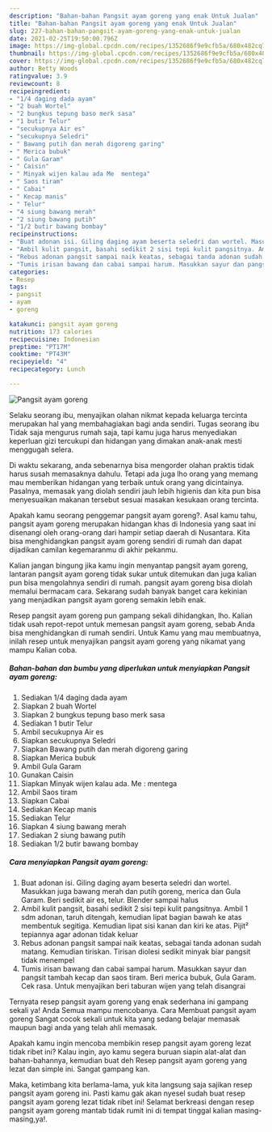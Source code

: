 ```yaml
---
description: "Bahan-bahan Pangsit ayam goreng yang enak Untuk Jualan"
title: "Bahan-bahan Pangsit ayam goreng yang enak Untuk Jualan"
slug: 227-bahan-bahan-pangsit-ayam-goreng-yang-enak-untuk-jualan
date: 2021-02-25T19:50:00.796Z
image: https://img-global.cpcdn.com/recipes/1352686f9e9cfb5a/680x482cq70/pangsit-ayam-goreng-foto-resep-utama.jpg
thumbnail: https://img-global.cpcdn.com/recipes/1352686f9e9cfb5a/680x482cq70/pangsit-ayam-goreng-foto-resep-utama.jpg
cover: https://img-global.cpcdn.com/recipes/1352686f9e9cfb5a/680x482cq70/pangsit-ayam-goreng-foto-resep-utama.jpg
author: Betty Woods
ratingvalue: 3.9
reviewcount: 8
recipeingredient:
- "1/4 daging dada ayam"
- "2 buah Wortel"
- "2 bungkus tepung baso merk sasa"
- "1 butir Telur"
- "secukupnya Air es"
- "secukupnya Seledri"
- " Bawang putih dan merah digoreng garing"
- " Merica bubuk"
- " Gula Garam"
- " Caisin"
- " Minyak wijen kalau ada Me  mentega"
- " Saos tiram"
- " Cabai"
- " Kecap manis"
- " Telur"
- "4 siung bawang merah"
- "2 siung bawang putih"
- "1/2 butir bawang bombay"
recipeinstructions:
- "Buat adonan isi. Giling daging ayam beserta seledri dan wortel. Masukkan juga bawang merah dan putih goreng, merica dan Gula Garam. Beri sedikit air es, telur. Blender sampai halus"
- "Ambil kulit pangsit, basahi sedikit 2 sisi tepi kulit pangsitnya. Ambil 1 sdm adonan, taruh ditengah, kemudian lipat bagian bawah ke atas membentuk segitiga. Kemudian lipat sisi kanan dan kiri ke atas. Pijit² tepiannya agar adonan tidak keluar"
- "Rebus adonan pangsit sampai naik keatas, sebagai tanda adonan sudah matang. Kemudian tiriskan. Tirisan diolesi sedikit minyak biar pangsit tidak menempel"
- "Tumis irisan bawang dan cabai sampai harum. Masukkan sayur dan pangsit tambah kecap dan saos tiram. Beri merica bubuk, Gula Garam. Cek rasa. Untuk menyajikan beri taburan wijen yang telah disangrai"
categories:
- Resep
tags:
- pangsit
- ayam
- goreng

katakunci: pangsit ayam goreng 
nutrition: 173 calories
recipecuisine: Indonesian
preptime: "PT17M"
cooktime: "PT43M"
recipeyield: "4"
recipecategory: Lunch

---
```



![Pangsit ayam goreng](https://img-global.cpcdn.com/recipes/1352686f9e9cfb5a/680x482cq70/pangsit-ayam-goreng-foto-resep-utama.jpg)

Selaku seorang ibu, menyajikan olahan nikmat kepada keluarga tercinta merupakan hal yang membahagiakan bagi anda sendiri. Tugas seorang ibu Tidak saja mengurus rumah saja, tapi kamu juga harus menyediakan keperluan gizi tercukupi dan hidangan yang dimakan anak-anak mesti menggugah selera.

Di waktu  sekarang, anda sebenarnya bisa mengorder olahan praktis tidak harus susah memasaknya dahulu. Tetapi ada juga lho orang yang memang mau memberikan hidangan yang terbaik untuk orang yang dicintainya. Pasalnya, memasak yang diolah sendiri jauh lebih higienis dan kita pun bisa menyesuaikan makanan tersebut sesuai masakan kesukaan orang tercinta. 



Apakah kamu seorang penggemar pangsit ayam goreng?. Asal kamu tahu, pangsit ayam goreng merupakan hidangan khas di Indonesia yang saat ini disenangi oleh orang-orang dari hampir setiap daerah di Nusantara. Kita bisa menghidangkan pangsit ayam goreng sendiri di rumah dan dapat dijadikan camilan kegemaranmu di akhir pekanmu.

Kalian jangan bingung jika kamu ingin menyantap pangsit ayam goreng, lantaran pangsit ayam goreng tidak sukar untuk ditemukan dan juga kalian pun bisa mengolahnya sendiri di rumah. pangsit ayam goreng bisa diolah memalui bermacam cara. Sekarang sudah banyak banget cara kekinian yang menjadikan pangsit ayam goreng semakin lebih enak.

Resep pangsit ayam goreng pun gampang sekali dihidangkan, lho. Kalian tidak usah repot-repot untuk memesan pangsit ayam goreng, sebab Anda bisa menghidangkan di rumah sendiri. Untuk Kamu yang mau membuatnya, inilah resep untuk menyajikan pangsit ayam goreng yang nikamat yang mampu Kalian coba.

<!--inarticleads1-->

##### Bahan-bahan dan bumbu yang diperlukan untuk menyiapkan Pangsit ayam goreng:

1. Sediakan 1/4 daging dada ayam
1. Siapkan 2 buah Wortel
1. Siapkan 2 bungkus tepung baso merk sasa
1. Sediakan 1 butir Telur
1. Ambil secukupnya Air es
1. Siapkan secukupnya Seledri
1. Siapkan  Bawang putih dan merah digoreng garing
1. Siapkan  Merica bubuk
1. Ambil  Gula Garam
1. Gunakan  Caisin
1. Siapkan  Minyak wijen kalau ada. Me : mentega
1. Ambil  Saos tiram
1. Siapkan  Cabai
1. Sediakan  Kecap manis
1. Sediakan  Telur
1. Siapkan 4 siung bawang merah
1. Sediakan 2 siung bawang putih
1. Sediakan 1/2 butir bawang bombay




<!--inarticleads2-->

##### Cara menyiapkan Pangsit ayam goreng:

1. Buat adonan isi. Giling daging ayam beserta seledri dan wortel. Masukkan juga bawang merah dan putih goreng, merica dan Gula Garam. Beri sedikit air es, telur. Blender sampai halus
1. Ambil kulit pangsit, basahi sedikit 2 sisi tepi kulit pangsitnya. Ambil 1 sdm adonan, taruh ditengah, kemudian lipat bagian bawah ke atas membentuk segitiga. Kemudian lipat sisi kanan dan kiri ke atas. Pijit² tepiannya agar adonan tidak keluar
1. Rebus adonan pangsit sampai naik keatas, sebagai tanda adonan sudah matang. Kemudian tiriskan. Tirisan diolesi sedikit minyak biar pangsit tidak menempel
1. Tumis irisan bawang dan cabai sampai harum. Masukkan sayur dan pangsit tambah kecap dan saos tiram. Beri merica bubuk, Gula Garam. Cek rasa. Untuk menyajikan beri taburan wijen yang telah disangrai




Ternyata resep pangsit ayam goreng yang enak sederhana ini gampang sekali ya! Anda Semua mampu mencobanya. Cara Membuat pangsit ayam goreng Sangat cocok sekali untuk kita yang sedang belajar memasak maupun bagi anda yang telah ahli memasak.

Apakah kamu ingin mencoba membikin resep pangsit ayam goreng lezat tidak ribet ini? Kalau ingin, ayo kamu segera buruan siapin alat-alat dan bahan-bahannya, kemudian buat deh Resep pangsit ayam goreng yang lezat dan simple ini. Sangat gampang kan. 

Maka, ketimbang kita berlama-lama, yuk kita langsung saja sajikan resep pangsit ayam goreng ini. Pasti kamu gak akan nyesel sudah buat resep pangsit ayam goreng lezat tidak ribet ini! Selamat berkreasi dengan resep pangsit ayam goreng mantab tidak rumit ini di tempat tinggal kalian masing-masing,ya!.

